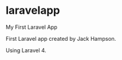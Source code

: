 laravelapp
==========

My First Laravel App

First Laravel app created by Jack Hampson.

Using Laravel 4.
